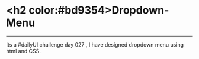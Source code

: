# <h2 color:#bd9354>Dropdown-Menu</h2>
<hr>
Its a  #dailyUI challenge day 027 , I have designed dropdown menu using html and CSS.
